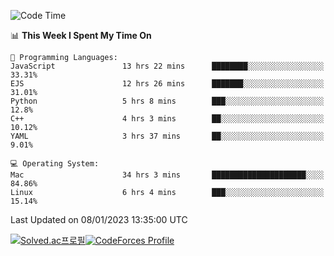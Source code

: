 
<!--START_SECTION:waka-->
![Code Time](http://img.shields.io/badge/Code%20Time-2%2C296%20hrs%2022%20mins-blue)

📊 **This Week I Spent My Time On** 

```text
💬 Programming Languages: 
JavaScript               13 hrs 22 mins      ████████░░░░░░░░░░░░░░░░░   33.31% 
EJS                      12 hrs 26 mins      ███████░░░░░░░░░░░░░░░░░░   31.01% 
Python                   5 hrs 8 mins        ███░░░░░░░░░░░░░░░░░░░░░░   12.8% 
C++                      4 hrs 3 mins        ██░░░░░░░░░░░░░░░░░░░░░░░   10.12% 
YAML                     3 hrs 37 mins       ██░░░░░░░░░░░░░░░░░░░░░░░   9.01%

💻 Operating System: 
Mac                      34 hrs 3 mins       █████████████████████░░░░   84.86% 
Linux                    6 hrs 4 mins        ███░░░░░░░░░░░░░░░░░░░░░░   15.14%

```


 Last Updated on 08/01/2023 13:35:00 UTC
<!--END_SECTION:waka-->
[![Solved.ac프로필](http://mazassumnida.wtf/api/generate_badge?boj=hckim96)](https://solved.ac/hckim96)[![CodeForces Profile](https://cf.leed.at?id=hckim96)](https://codeforces.com/profile/hckim96)
